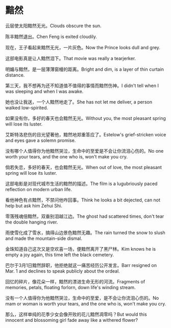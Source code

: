 # 黯然

<p><span class="chinese">云层使太阳黯然无光。</span><span class="english">Clouds obscure the sun.</span></p>

<p><span class="chinese">陈丰黯然退出。</span><span class="english">Chen Feng is exited cloudily.</span></p>

<p><span class="chinese">现在，王子看起来黯然无光，一片灰色。</span><span class="english">Now the Prince looks dull and grey.</span></p>

<p><span class="chinese">这部电影真是让人黯然泪下。</span><span class="english">That movie was really a tearjerker.</span></p>

<p><span class="chinese">明媚与黯然，是一层薄薄窗幔的距离。</span><span class="english">Bright and dim, is a layer of thin curtain distance.</span></p>

<p><span class="chinese">第三天，我不想再为还不知道值不值得的事情而黯然伤神。</span><span class="english">I didn't tell when I was sleeping and when I was awake.</span></p>

<p><span class="chinese">她也没让我送，一个人黯然地走了。</span><span class="english">She has not let me deliver, a person walked low-spirited.</span></p>

<p><span class="chinese">如果没有你，多好的春天也会黯然无光。</span><span class="english">Without you, the most pleasant spring will lose its luster.</span></p>

<p><span class="chinese">艾斯特洛悲伤的目光望著他，黯然地郑重答应了。</span><span class="english">Estelow's grief-stricken voice and eyes gave a solemn promise.</span></p>

<p><span class="chinese">没有哪个人值得你为他黯然哭泣，生命中的至爱是不会让你流泪心伤的。</span><span class="english">No one worth your tears, and the one who is, won't make you cry.</span></p>

<p><span class="chinese">倘若失恋，多好的春天，也会黯然无光。</span><span class="english">When out of love, the most pleasant spring will lose its luster.</span></p>

<p><span class="chinese">这部电影是对现代城市生活的黯然的描述。</span><span class="english">The film is a lugubriously paced reflection on modern urban life.</span></p>

<p><span class="chinese">看他神色有点黯然，不禁问他咋回事。</span><span class="english">Think he looks a bit dejected, can not help but ask him Zehui Shi.</span></p>

<p><span class="chinese">零落残魂倍黯然，双垂别泪越江边。</span><span class="english">The ghost had scattered times, don't tear the double hanging river.</span></p>

<p><span class="chinese">雨使雪化成了雪水，搞得山边景色黯然无趣。</span><span class="english">The rain turned the snow to slush and made the mountain-side dismal.</span></p>

<p><span class="chinese">金珠知道自己这次又是空欢喜一场，便黯然离开了黑尸林。</span><span class="english">Kim knows he is empty a joy again, this time left the black cemetery.</span></p>

<p><span class="chinese">巴尔于3月1日黯然辞职，他拒绝就这一痛苦经历公开发言。</span><span class="english">Barr resigned on Mar. 1 and declines to speak publicly about the ordeal.</span></p>

<p><span class="chinese">回忆的碎片，像花朵一样，黯然的漂进生命无形的河流。</span><span class="english">Fragments of memories, petals, floating forlorn, down life's winding stream.</span></p>

<p><span class="chinese">没有一个人值得你为他黯然哭泣，生命中的至爱，是不会让你流泪心伤的。</span><span class="english">No mam or woman is worth your tears, and the one who is, won't make you cry.</span></p>

<p><span class="chinese">那么，这样单纯的花季少女会像开败的花儿黯然凋零吗？</span><span class="english">But would this innocent and blossoming girl fade away like a withered flower?</span></p>

